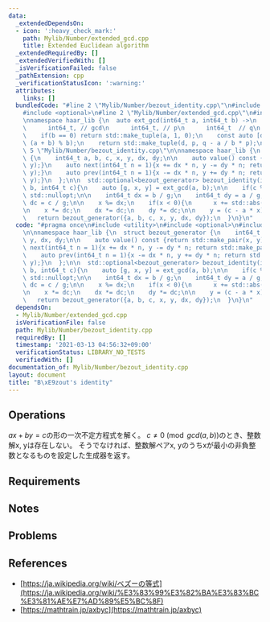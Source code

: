 ```yaml
---
data:
  _extendedDependsOn:
  - icon: ':heavy_check_mark:'
    path: Mylib/Number/extended_gcd.cpp
    title: Extended Euclidean algorithm
  _extendedRequiredBy: []
  _extendedVerifiedWith: []
  _isVerificationFailed: false
  _pathExtension: cpp
  _verificationStatusIcon: ':warning:'
  attributes:
    links: []
  bundledCode: "#line 2 \"Mylib/Number/bezout_identity.cpp\"\n#include <utility>\n\
    #include <optional>\n#line 2 \"Mylib/Number/extended_gcd.cpp\"\n#include <tuple>\n\
    \nnamespace haar_lib {\n  auto ext_gcd(int64_t a, int64_t b) ->\n    std::tuple<\n\
    \      int64_t, // gcd\n      int64_t, // p\n      int64_t  // q\n      >\n  {\n\
    \    if(b == 0) return std::make_tuple(a, 1, 0);\n    const auto [d, q, p] = ext_gcd(b,\
    \ (a + b) % b);\n    return std::make_tuple(d, p, q - a / b * p);\n  }\n}\n#line\
    \ 5 \"Mylib/Number/bezout_identity.cpp\"\n\nnamespace haar_lib {\n  struct bezout_generator\
    \ {\n    int64_t a, b, c, x, y, dx, dy;\n\n    auto value() const {return std::make_pair(x,\
    \ y);}\n    auto next(int64_t n = 1){x += dx * n, y -= dy * n; return std::make_pair(x,\
    \ y);}\n    auto prev(int64_t n = 1){x -= dx * n, y += dy * n; return std::make_pair(x,\
    \ y);}\n  };\n\n  std::optional<bezout_generator> bezout_identity(int64_t a, int64_t\
    \ b, int64_t c){\n    auto [g, x, y] = ext_gcd(a, b);\n\n    if(c % g != 0) return\
    \ std::nullopt;\n\n    int64_t dx = b / g;\n    int64_t dy = a / g;\n    int64_t\
    \ dc = c / g;\n\n    x %= dx;\n    if(x < 0){\n      x += std::abs(dx);\n    }\n\
    \n    x *= dc;\n    dx *= dc;\n    dy *= dc;\n\n    y = (c - a * x) / b;\n\n \
    \   return bezout_generator({a, b, c, x, y, dx, dy});\n  }\n}\n"
  code: "#pragma once\n#include <utility>\n#include <optional>\n#include \"Mylib/Number/extended_gcd.cpp\"\
    \n\nnamespace haar_lib {\n  struct bezout_generator {\n    int64_t a, b, c, x,\
    \ y, dx, dy;\n\n    auto value() const {return std::make_pair(x, y);}\n    auto\
    \ next(int64_t n = 1){x += dx * n, y -= dy * n; return std::make_pair(x, y);}\n\
    \    auto prev(int64_t n = 1){x -= dx * n, y += dy * n; return std::make_pair(x,\
    \ y);}\n  };\n\n  std::optional<bezout_generator> bezout_identity(int64_t a, int64_t\
    \ b, int64_t c){\n    auto [g, x, y] = ext_gcd(a, b);\n\n    if(c % g != 0) return\
    \ std::nullopt;\n\n    int64_t dx = b / g;\n    int64_t dy = a / g;\n    int64_t\
    \ dc = c / g;\n\n    x %= dx;\n    if(x < 0){\n      x += std::abs(dx);\n    }\n\
    \n    x *= dc;\n    dx *= dc;\n    dy *= dc;\n\n    y = (c - a * x) / b;\n\n \
    \   return bezout_generator({a, b, c, x, y, dx, dy});\n  }\n}\n"
  dependsOn:
  - Mylib/Number/extended_gcd.cpp
  isVerificationFile: false
  path: Mylib/Number/bezout_identity.cpp
  requiredBy: []
  timestamp: '2021-03-13 04:56:32+09:00'
  verificationStatus: LIBRARY_NO_TESTS
  verifiedWith: []
documentation_of: Mylib/Number/bezout_identity.cpp
layout: document
title: "B\xE9zout's identity"
---
```


## Operations
$ax + by = c$の形の一次不定方程式を解く。
$c \neq 0 \pmod {gcd(a, b)}$のとき、整数解x, yは存在しない。
そうでなければ、整数解ペアx, yのうちxが最小の非負整数となるものを設定した生成器を返す。

## Requirements

## Notes

## Problems

## References

- [https://ja.wikipedia.org/wiki/ベズーの等式](https://ja.wikipedia.org/wiki/%E3%83%99%E3%82%BA%E3%83%BC%E3%81%AE%E7%AD%89%E5%BC%8F)
- [https://mathtrain.jp/axbyc](https://mathtrain.jp/axbyc)
